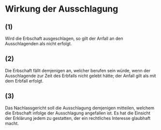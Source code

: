 # Wirkung der Ausschlagung



## (1)

 Wird die Erbschaft ausgeschlagen, so gilt der Anfall an den Ausschlagenden als nicht erfolgt.

## (2)

 Die Erbschaft fällt demjenigen an, welcher berufen sein würde, wenn der Ausschlagende zur Zeit des Erbfalls nicht gelebt hätte; der Anfall gilt als mit dem Erbfall erfolgt.

## (3)

 Das Nachlassgericht soll die Ausschlagung demjenigen mitteilen, welchem die Erbschaft infolge der Ausschlagung angefallen ist. Es hat die Einsicht der Erklärung jedem zu gestatten, der ein rechtliches Interesse glaubhaft macht. 

